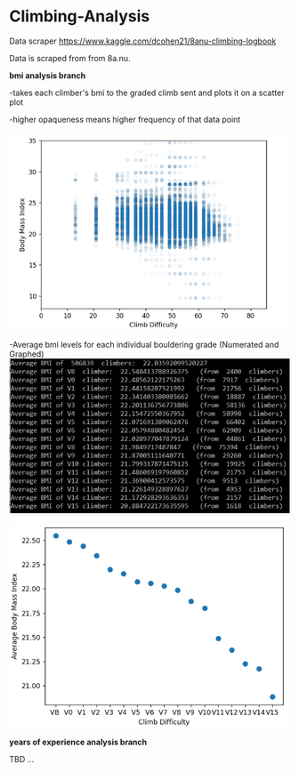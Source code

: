 # Climbing-Analysis
Data scraper https://www.kaggle.com/dcohen21/8anu-climbing-logbook

 Data is scraped from from 8a.nu.


**bmi analysis branch**

  -takes each climber's bmi to the graded climb sent and plots it on a scatter plot

  -higher opaqueness means higher frequency of that data point

  ![bmi vs grade scatterplot](https://github.com/Shroooom/Climbing-Analysis/blob/main/bmi%20analysis/bmi%20vs%20grade.png)

  
  
  -Average bmi levels for each individual bouldering grade (Numerated and Graphed)
  ![Average BMI vs individual boulder grades](https://github.com/Shroooom/Climbing-Analysis/blob/main/bmi%20analysis/mean%20bmi%20vs%20individual%20grade.png)

  ![Average BMI vs individual boulder grades](https://github.com/Shroooom/Climbing-Analysis/blob/main/bmi%20analysis/avg%20bmi%20vs%20individual%20grade%20graph.png)

**years of experience analysis branch**

TBD ...
